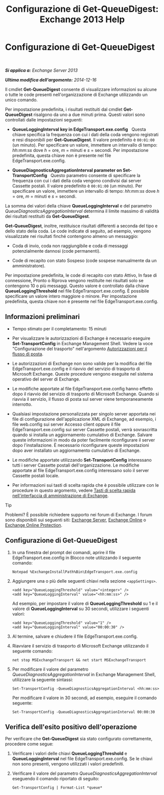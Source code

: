 ﻿---
title: 'Configurazione di Get-QueueDigest: Exchange 2013 Help'
TOCTitle: Configurazione di Get-QueueDigest
ms:assetid: f730c520-4ba5-4a15-8846-132bff500bb8
ms:mtpsurl: https://technet.microsoft.com/it-it/library/Dn505733(v=EXCHG.150)
ms:contentKeyID: 59634756
ms.date: 05/22/2018
mtps_version: v=EXCHG.150
ms.translationtype: MT
---

# Configurazione di Get-QueueDigest

 

_**Si applica a:** Exchange Server 2013_

_**Ultima modifica dell'argomento:** 2014-12-16_

Il cmdlet **Get-QueueDigest** consente di visualizzare informazioni su alcune o tutte le code presenti nell'organizzazione di Exchange utilizzando un unico comando.

Per impostazione predefinita, i risultati restituiti dal cmdlet **Get-QueueDigest** risalgono da uno a due minuti prima. Questi valori sono controllati dalle impostazioni seguenti:

  - **QueueLoggingInterval key in EdgeTransport.exe.config**   Questa chiave specifica la frequenza con cui i dati della coda vengono registrati e resi disponibili per **Get-QueueDigest**. Il valore predefinito è `00:01:00` (un minuto). Per specificare un valore, immettere un intervallo di tempo: *hh:mm:ss* dove *h* = ore, *m* = minuti e *s* = secondi. Per impostazione predefinita, questa chiave non è presente nel file EdgeTransport.exe.config.

  - **QueueDiagnosticsAggregationInterval parameter on Set-TransportConfig**   Questo parametro consente di specificare la frequenza con cui i dati della coda vengono condivisi dai server Cassette postali. Il valore predefinito è `00:01:00` (un minuto). Per specificare un valore, immettere un intervallo di tempo: *hh:mm:ss* dove *h* = ore, *m* = minuti e *s* = secondi.

La somma dei valori della chiave **QueueLoggingInterval** e del parametro *QueueDiagnosticsAggregationInterval* determina il limite massimo di validità dei risultati restituiti da **Get-QueueDigest**.

**Get-QueueDigest**, inoltre, restituisce risultati differenti a seconda del tipo e dello stato della coda. Le code indicate di seguito, ad esempio, vengono visualizzate nei risultati finché contengono almeno un messaggio:

  - Coda di invio, coda non raggiungibile e coda di messaggi potenzialmente dannosi (code permanenti).

  - Code di recapito con stato Sospeso (code sospese manualmente da un amministratore).

Per impostazione predefinita, le code di recapito con stato Attivo, In fase di connessione, Pronto o Riprova vengono restituite nei risultati solo se contengono 10 o più messaggi. Questo valore è controllato dalla chiave **QueueLoggingThreshold** nel file EdgeTransport.exe.config. È possibile specificare un valore intero maggiore o minore. Per impostazione predefinita, questa chiave non è presente nel file EdgeTransport.exe.config.

## Informazioni preliminari

  - Tempo stimato per il completamento: 15 minuti

  - Per visualizzare le autorizzazioni di Exchange è necessario eseguire **Set-TransportConfig** in Exchange Management Shell. Vedere la voce "Configurazione del trasporto" nell'argomento [Autorizzazioni per il flusso di posta](mail-flow-permissions-exchange-2013-help.md).

  - Le autorizzazioni di Exchange non sono valide per la modifica del file EdgeTransport.exe.config e il riavvio del servizio di trasporto di Microsoft Exchange. Queste procedure vengono eseguite nel sistema operativo del server di Exchange.

  - Le modifiche apportate al file EdgeTransport.exe.config hanno effetto dopo il riavvio del servizio di trasporto di Microsoft Exchange. Quando si riavvia il servizio, il flusso di posta sul server viene temporaneamente interrotto.

  - Qualsiasi impostazione personalizzata per singolo server apportata nei file di configurazione dell'applicazione XML di Exchange, ad esempio, i file web.config sui server Accesso client oppure il file EdgeTransport.exe.config sui server Cassette postali, verrà sovrascritta quando si installa un aggiornamento cumulativo di Exchange. Salvare queste informazioni in modo da poter facilmente riconfigurare il server dopo l'installazione. È necessario riconfigurare queste impostazioni dopo aver installato un aggiornamento cumulativo di Exchange.

  - Le modifiche apportate utilizzando **Set-TransportConfig** interessano tutti i server Cassette postali dell'organizzazione. Le modifiche apportate al file EdgeTransport.exe.config interessano solo il server Cassette postali locale.

  - Per informazioni sui tasti di scelta rapida che è possibile utilizzare con le procedure in questo argomento, vedere [Tasti di scelta rapida nell'interfaccia di amministrazione di Exchange](keyboard-shortcuts-in-the-exchange-admin-center-exchange-online-protection-help.md).


> [!TIP]
> Problemi? È possibile richiedere supporto nei forum di Exchange. I forum sono disponibili sui seguenti siti: <A href="https://go.microsoft.com/fwlink/p/?linkid=60612">Exchange Server</A>, <A href="https://go.microsoft.com/fwlink/p/?linkid=267542">Exchange Online</A> o <A href="https://go.microsoft.com/fwlink/p/?linkid=285351">Exchange Online Protection</A>.



## Configurazione di Get-QueueDigest

1.  In una finestra del prompt dei comandi, aprire il file EdgeTransport.exe.config in Blocco note utilizzando il seguente comando:
    
        Notepad %ExchangeInstallPath%Bin\EdgeTransport.exe.config

2.  Aggiungere una o più delle seguenti chiavi nella sezione `<appSettings>`.
    
        <add key="QueueLoggingThreshold" value="<integer>" />
        <add key="QueueLoggingInterval" value="<hh:mm:ss>" />
    
    Ad esempio, per impostare il valore di **QueueLoggingThreshold** su 1 e il valore di **QueueLoggingInterval** su 30 secondi, utilizzare i seguenti valori:
    
        <add key="QueueLoggingThreshold" value="1" />
        <add key="QueueLoggingInterval" value="00:00:30" />

3.  Al termine, salvare e chiudere il file EdgeTransport.exe.config.

4.  Riavviare il servizio di trasporto di Microsoft Exchange utilizzando il seguente comando:
    
        net stop MSExchangeTransport && net start MSExchangeTransport

5.  Per modificare il valore del parametro *QueueDiagnosticsAggregationInterval* in Exchange Management Shell, utilizzare la seguente sintassi:
    
        Set-TransportConfig -QueueDiagnosticsAggregationInterval <hh:mm:ss>
    
    Per modificare il valore in 30 secondi, ad esempio, eseguire il comando seguente:
    
        Set-TransportConfig -QueueDiagnosticsAggregationInterval 00:00:30

## Verifica dell'esito positivo dell'operazione

Per verificare che **Get-QueueDigest** sia stato configurato correttamente, procedere come segue:

1.  Verificare i valori delle chiavi **QueueLoggingThreshold** e **QueueLoggingInterval** nel file EdgeTransport.exe.config. Se le chiavi non sono presenti, vengono utilizzati i valori predefiniti.

2.  Verificare il valore del parametro *QueueDiagnosticsAggregationInterval* eseguendo il comando riportato di seguito:
    
        Get-TransportConfig | Format-List *queue*

